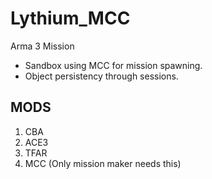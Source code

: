 # Lythium_MCC
Arma 3 Mission

* Sandbox using MCC for mission spawning.
* Object persistency through sessions.


## MODS
1) CBA
2) ACE3
3) TFAR
4) MCC (Only mission maker needs this)
